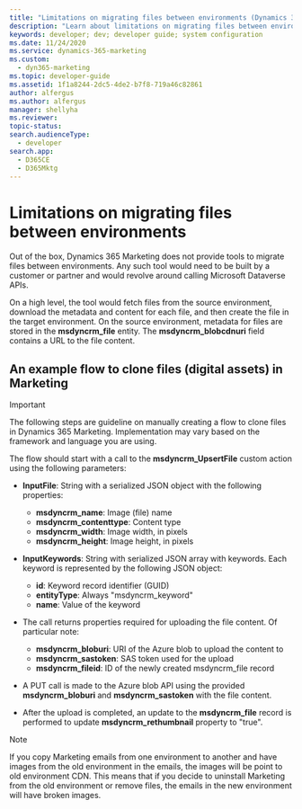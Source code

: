 ```yaml
---
title: "Limitations on migrating files between environments (Dynamics 365 Marketing Developer Guide) | Microsoft Docs"
description: "Learn about limitations on migrating files between environments and possible workarounds."
keywords: developer; dev; developer guide; system configuration
ms.date: 11/24/2020
ms.service: dynamics-365-marketing
ms.custom: 
  - dyn365-marketing
ms.topic: developer-guide
ms.assetid: 1f1a8244-2dc5-4de2-b7f8-719a46c82861
author: alfergus
ms.author: alfergus
manager: shellyha
ms.reviewer:
topic-status:
search.audienceType: 
  - developer
search.app: 
  - D365CE
  - D365Mktg
---
```


# Limitations on migrating files between environments

Out of the box, Dynamics 365 Marketing does not provide tools to migrate files between environments. Any such tool would need to be built by a customer or partner and would revolve around calling Microsoft Dataverse APIs.

On a high level, the tool would fetch files from the source environment, download the metadata and content for each file, and then create the file in the target environment. On the source environment, metadata for files are stored in the **msdyncrm_file** entity. The **msdyncrm_blobcdnuri** field contains a URL to the file content.

## An example flow to clone files (digital assets) in Marketing

> [!IMPORTANT]
> The following steps are guideline on manually creating a flow to clone files in Dynamics 365 Marketing. Implementation may vary based on the framework and language you are using.
	
The flow should start with a call to the **msdyncrm_UpsertFile** custom action using the following parameters:
- **InputFile**: String with a serialized JSON object with the following properties:
    - **msdyncrm_name**: Image (file) name
    - **msdyncrm_contenttype**: Content type
    - **msdyncrm_width**: Image width, in pixels
    - **msdyncrm_height**: Image height, in pixels

- **InputKeywords**: String with serialized JSON array with keywords. Each keyword is represented by the following JSON object:
    - **id**: Keyword record identifier (GUID)
    - **entityType**: Always "msdyncrm_keyword"
    - **name**: Value of the keyword

- The call returns properties required for uploading the file content. Of particular note:
    - **msdyncrm_bloburi**: URI of the Azure blob to upload the content to
    - **msdyncrm_sastoken**: SAS token used for the upload
    - **msdyncrm_fileid**: ID of the newly created msdyncrm_file record

- A PUT call is made to the Azure blob API using the provided **msdyncrm_bloburi** and **msdyncrm_sastoken** with the file content.

- After the upload is completed, an update to the **msdyncrm_file** record is performed to update **msdyncrm_rethumbnail** property to "true".

> [!NOTE]
> If you copy Marketing emails from one environment to another and have images from the old environment in the emails, the images will be point to old environment CDN. This means that if you decide to uninstall Marketing from the old environment or remove files, the emails in the new environment will have broken images.